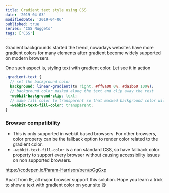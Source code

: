 ```yaml
---
title: Gradient text style using CSS
date: '2019-04-03'
modifiedDate: '2019-04-06'
published: true
series: 'CSS Nuggets'
tags: ['CSS']
---
```


Gradient backgrounds started the trend, nowadays websites have more gradient colors for many elements after gradient become widely supported on modern browsers.

One such aspect is, styling text with gradient color. Let see it in action

```scss
.gradient-text {
  // set the background color
  background: linear-gradient(to right, #ff8a00 0%, #da1b60 100%);
  // background color masked along the text and clip away the rest
  -webkit-background-clip: text;
  // make fill color to transparent so that masked background color will be shown
  -webkit-text-fill-color: transparent;
}
```

### Browser compatibility

- This is only supported in webkit based browsers. For other browsers, color property can be the fallback option to render color related to the gradient color.
- `-webkit-text-fill-color` is a non standard CSS, so have fallback color property to support every browser without causing accessibility issues on non supported browsers.

https://codepen.io/Param-Harrison/pen/pGgGxp

Apart from IE, all major browser support this solution. Hope you learn a trick to show a text with gradient color on your site 😋
